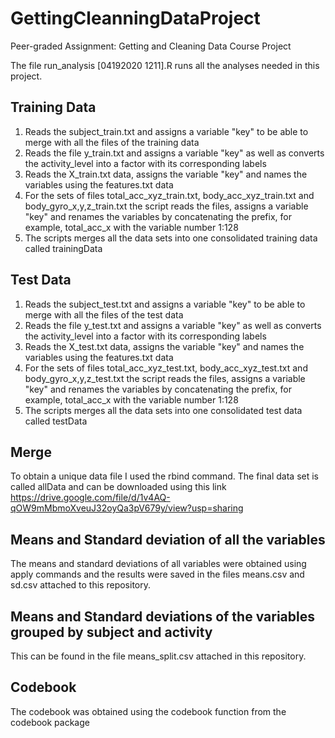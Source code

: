 # GettingCleanningDataProject
Peer-graded Assignment: Getting and Cleaning Data Course Project

The file run_analysis [04192020 1211].R runs all the analyses needed in this project.

## Training Data
1) Reads the subject_train.txt and assigns a variable "key" to be able to merge with all the files of the training data
2) Reads the file y_train.txt and assigns a variable "key" as well as converts the activity_level into a factor with its corresponding labels
3) Reads the X_train.txt data, assigns the variable "key" and names the variables using the features.txt data
4) For the sets of files total_acc_xyz_train.txt, body_acc_xyz_train.txt and body_gyro_x,y,z_train.txt the script reads the files, assigns a variable "key" and renames the variables by concatenating the prefix, for example, total_acc_x with the variable number 1:128
5) The scripts merges all the data sets into one consolidated training data called trainingData

## Test Data
1) Reads the subject_test.txt and assigns a variable "key" to be able to merge with all the files of the test data
2) Reads the file y_test.txt and assigns a variable "key" as well as converts the activity_level into a factor with its corresponding labels
3) Reads the X_test.txt data, assigns the variable "key" and names the variables using the features.txt data
4) For the sets of files total_acc_xyz_test.txt, body_acc_xyz_test.txt and body_gyro_x,y,z_test.txt the script reads the files, assigns a variable "key" and renames the variables by concatenating the prefix, for example, total_acc_x with the variable number 1:128
5) The scripts merges all the data sets into one consolidated test data called testData

## Merge 
To obtain a unique data file I used the rbind command. The final data set is called allData and can be downloaded using this link
https://drive.google.com/file/d/1v4AQ-qOW9mMbmoXveuJ32oyQa3pV679y/view?usp=sharing

## Means and Standard deviation of all the variables
The means and standard deviations of all variables were obtained using apply commands and the results were saved in the files means.csv and sd.csv attached to this repository.

## Means and Standard deviations of the variables grouped by subject and activity
This can be found in the file means_split.csv attached in this repository.

## Codebook
The codebook was obtained using the codebook function from the codebook package










